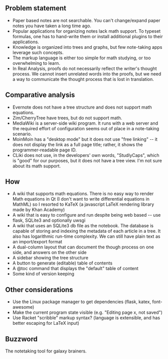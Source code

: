 ## Problem statement

- Paper based notes are not searchable. You can't change/expand paper notes you have taken a long time ago.
- Popular applications for organizing notes lack math support. To typeset formulas, one has to hand-write them or install additional plugins to their applications.
- Knowledge is organized into trees and graphs, but few note-taking apps leverage such concepts.
- The markup language is either too simple for math studying, or too overwhelming to learn.
- In Real Analysis, proofs do not necessarily reflect the writer's thought process. We cannot insert unrelated words into the proofs, but we need a way to communicate the thought process that is lost in translation.

## Comparative analysis

- Evernote does not have a tree structure and does not support math equations.
- Zim/CherryTree have trees, but do not support math.
- MediaWiki is a server-side wiki program. It runs with a web server and the required effort of configuration seems out of place in a note-taking scenario.
- MoinMoin has a "desktop mode" but it does not use "free linking" -- it does not display the link as a full page title; rather, it shows the programmer-readable page ID.
- CLiki does not use, in the developers' own words, "StudlyCaps", which is "good" for our purposes, but it does not have a tree view. I'm not sure about its math support.

## How

- A wiki that supports math equations. There is no easy way to render Math equations in Qt (I don't want to write differential equations in MathML) so I resorted to KaTeX (a javascript LaTeX rendering library made by Khan Academy)
- A wiki that is easy to configure and run despite being web based -- use flask, SQLite3 and optionally uwsgi
- A wiki that uses an SQLite3 db file as the notebook. The database is capable of storing and indexing the metadata of each article in a tree. It also has logarithmic run-time complexity. We can still have plain text as an import/export format
- A dual-column layout that can document the though process on one side, and answers on the other side
- A sidebar showing the tree structure
- A button to generate (editable) table of contents
- A @toc command that displays the "default" table of content
- Some kind of version keeping

## Other considerations

- Use the Linux package manager to get dependencies (flask, katex, font-awesome)
- Make the current program state visible (e.g. "Editing page x, not saved")
- Use Racket "scribble" markup syntax? (language is extensible, and has better escaping for LaTeX input)

## Buzzword

The notetaking tool for galaxy brainers.
